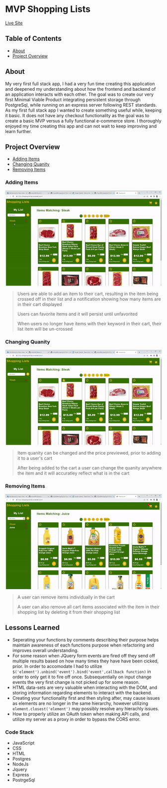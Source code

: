 <h1>  MVP Shopping Lists </h1>
<a href='https://shopping-list-heur.onrender.com/#' target='_blank'>Live Site</a>

## Table of Contents
- [About](#about)
- [Project Overview](#project-overview)


## About
 My very first full stack app, I had a very fun time creating this application and deepened my understanding about how the frontend and backend of an application interacts with each other. The goal was to create our very first Minimal Viable Product integrating persistent storage through PostgreSql, while running on an express server following REST standards. As my first full stack app I wanted to create something useful while, keeping it basic. It does not have any checkout functionality as the goal was to create a basic MVP versus a fully functional e-commerce store. I thoroughly enjoyed my time creating this app and can not wait to keep improving and learn further.    


## Project Overview

- [Adding Items](#adding-items)
- [Changing Quanity](#changing-quanity) 
- [Removing Items](#removing-items)

### Adding Items  
![User adding an item to cart](./images/adding.gif)
> Users are able to add an item to their cart, resulting in the item being crossed off in their list and a notification showing how many items are in their cart displayed
>
> Users can favorite items and it will persist until unfavorited
>
> When users no longer have items with their keyword in their cart, their list item will be un-crossed

### Changing Quanity
![User changing item quanity](./images/price.gif)
> Item quanity can be changed and the price previewed, prior to adding it to a user's cart
>
> After being added to the cart a user can change the quanity anywhere the item and it will accuratley reflect what is in the cart

### Removing Items
![User removing items from cart](./images/delete.gif)
> A user can remove items individually in the cart
>
> A user can also remove all cart items associated with the item in their shopping list by deleting it from their shopping list

## Lessons Learned
- Seperating your functions by comments describing their purpose helps maintain awareness of each functions purpose when refactoring and improves overall understanding.
- For some reason when JQuery form events are fired off they send off multiple results based on how many times they have have been cicked, prior. In order to accomodate I had to utilize ` $('element').unbind('event').bind('event',callback function)` in order to only get it to fire off once. Subsequentially on input change events the very first change is not picked up for some reason.
- HTML data-sets are very valuable when interacting with the DOM, and storing information regarding elements to interact with the backend.
- Creating your functionality first and then styling after, may cause issues as elements are no longer in the same hierarchy, however utilizing `element.closest('element')` may possibly resolve any hierachly issues.
- How to properly utilize an OAuth token when making API calls, and utilize my server as a proxy in order to bypass the CORS error.



### Code Stack
- JavaScript
- CSS
- HTML
- Postgres
- NodeJs
- Jquery
- Express
- PostrgeSql
